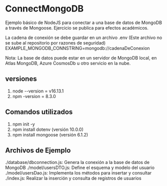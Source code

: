 # ConnectMongoDB

Ejemplo básico de NodeJS para conectar a una base de datos de MongoDB a través de Mongoose. 
Ejercicio se publica para efectos académicos.

La cadena de conexión se debe guardar en un archivo .env (Este archivo no se sube al repositorio por razones de seguridad)
    EXAMPLE_MONGODB_CONNSTRING=mongodb://cadenaDeConexion

Nota: La base de datos puede estar en un servidor de MongoDB local, en Atlas MongoDB, Azure CosmosDb u otro servicio en la nube.

## versiones

1. node --version = v16.13.1
2. npm -version = 8.3.0

## Comandos utilizados

1. npm init -y
2. npm install dotenv  (versión 10.0.0)
3. npm install mongoose (versión 6.1.2)

## Archivos de Ejemplo

./database/dbconnection.js: Genera la conexión a la base de datos de MongoDB
./model/usersDTO.js: Define el esquema y  modelo del usuario
./model/usersDao.js: Implementa los métodos para insertar y consultar
./index.js: Realizar la inserción y consulta de registros de usuarios

